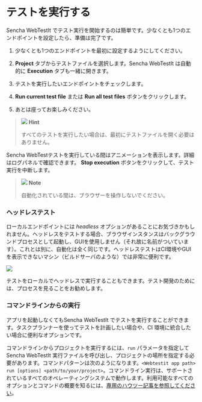 # テストを実行する

Sencha WebTestIt でテスト実行を開始するのは簡単です。少なくとも1つのエンドポイントを設定したら、準備は完了です。

1.  少なくとも1つのエンドポイントを最初に設定するようにしてください。

2.  **Project** タブからテストファイルを選択します。Sencha WebTestIt は自動的に **Execution** タブも一緒に開きます。

3.  テストを実行したいエンドポイントをチェックします。

4.  **Run current test file** または **Run all test files** ボタンをクリックします。

5.  あとは座ってお楽しみください。

> ![](https://docs.sencha.com/webtestit/guides/images/hint-icon.png) **Hint**
> 
> すべてのテストを実行したい場合は、最初にテストファイルを開く必要はありません。

Sencha WebTestテストを実行している間はアニメーションを表示します。詳細はログパネルで確認できます。 
**Stop execution** ボタンをクリックして、テスト実行を中断します。

> ![](https://docs.sencha.com/webtestit/guides/images/note-icon.png) **Note**
> 
> 自動化されている間は、ブラウザーを操作しないでください。

### ヘッドレステスト

ローカルエンドポイントには *headless* オプションがあることにお気づきかもしれません。ヘッドレスをテストする場合、ブラウザインスタンスはバックグラウンドプロセスとして起動し、GUIを使用しません（それ故に名前がついています）。これとは別に、自動化は全く同じです。ヘッドレステストはCI環境やGUIを表示できないマシン（ビルドサーバのような）では非常に便利です。

![](https://docs.sencha.com/webtestit/guides/images/headless.png)

テストをローカルでヘッドレスで実行することもできます。テスト開発のためには、プロセスを見ることをお勧めします。

### コマンドラインからの実行

アプリを起動しなくてもSencha WebTestIt でテストを実行することができます。タスクプランナーを使ってテストを計画したい場合や、CI 環境に統合したい場合に便利なオプションです。


コマンドラインからプロジェクトを実行するには、`run` パラメータを指定して Sencha WebTestIt 実行ファイルを呼び出し、プロジェクトの場所を指定する必要があります。コマンドパターンは次のようになります。`<Webtestit app path> run [options] <path/to/your/project>`。コマンドライン実行は、サポートされているすべてのオペレーティングシステムで動作します。利用可能なすべてのオプションとコマンドの概要を知るには、[専用のハウツー記事を参照してください](../AdvancedTopics/RunningSenchaWebtestitInCliMode.md)。
